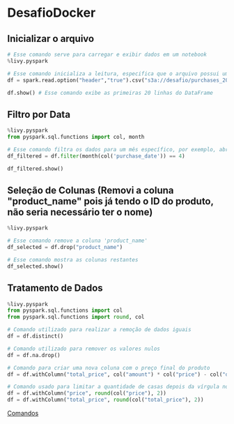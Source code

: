# DesafioDocker

## Inicializar o arquivo
```python
# Esse comando serve para carregar e exibir dados em um notebook
%livy.pyspark

# Esse comando inicializa a leitura, especifica que o arquivo possui um cabeçalho e carrega o arquivo CSV
df = spark.read.option("header","true").csv("s3a://desafio/purchases_2023.csv")

df.show() # Esse comando exibe as primeiras 20 linhas do DataFrame
```
## Filtro por Data
```python
%livy.pyspark
from pyspark.sql.functions import col, month

# Esse comando filtra os dados para um mês específico, por exemplo, abril 
df_filtered = df.filter(month(col('purchase_date')) == 4)

df_filtered.show()
```
## Seleção de Colunas (Removi a coluna "product_name" pois já tendo o ID do produto, não seria necessário ter o nome)
```python
%livy.pyspark

# Esse comando remove a coluna 'product_name'
df_selected = df.drop("product_name")

# Esse comando mostra as colunas restantes
df_selected.show()
```
## Tratamento de Dados
```python
%livy.pyspark
from pyspark.sql.functions import col
from pyspark.sql.functions import round, col

# Comando utilizado para realizar a remoção de dados iguais
df = df.distinct()

# Comando utilizado para remover os valores nulos
df = df.na.drop()

# Comando para criar uma nova coluna com o preço final do produto
df = df.withColumn("total_price", col("amount") * col("price") - col("discount_applied")

# Comando usado para limitar a quantidade de casas depois da vírgula no preço
df = df.withColumn("price", round(col("price"), 2))
df = df.withColumn("total_price", round(col("total_price"), 2))
```

[Comandos](https://learn.microsoft.com/pt-br/azure/databricks/pyspark/basics)
